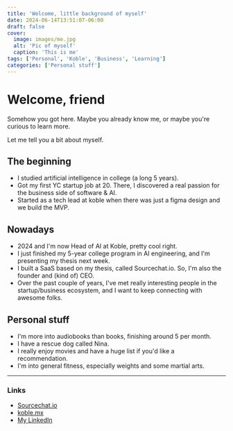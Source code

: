 ```yaml
---
title: 'Welcome, little background of myself'
date: 2024-06-14T13:51:07-06:00
draft: false
cover:
  image: images/me.jpg
  alt: 'Pic of myself'
  caption: 'This is me'
tags: ['Personal', 'Koble', 'Business', 'Learning']
categories: ['Personal stuff']
---
```


# Welcome, friend

Somehow you got here. Maybe you already know me, or maybe you're curious to learn more.

Let me tell you a bit about myself.

## The beginning

- I studied artificial intelligence in college (a long 5 years).
- Got my first YC startup job at 20. There, I discovered a real passion for the business side of software & AI.
- Started as a tech lead at koble when there was just a figma design and we build the MVP.

## Nowadays

- 2024 and I'm now Head of AI at Koble, pretty cool right.
- I just finished my 5-year college program in AI engineering, and I'm presenting my thesis next week.
- I built a SaaS based on my thesis, called Sourcechat.io. So, I'm also the founder and (kind of) CEO.
- Over the past couple of years, I've met really interesting people in the startup/business ecosystem, and I want to keep connecting with awesome folks.

## Personal stuff

- I'm more into audiobooks than books, finishing around 5 per month.
- I have a rescue dog called Nina.
- I really enjoy movies and have a huge list if you'd like a recommendation.
- I'm into general fitness, especially weights and some martial arts.

---

### Links

- [Sourcechat.io](https://www.sourcechat.io/)
- [koble.mx](https://koble.mx/)
- [My LinkedIn](https://www.linkedin.com/in/saulgallegos)

